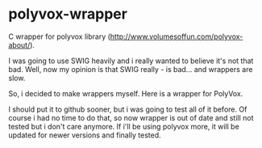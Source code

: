 polyvox-wrapper
===============
C wrapper for polyvox library (http://www.volumesoffun.com/polyvox-about/).

I was going to use SWIG heavily and i really wanted to believe it's not that bad.
Well, now my opinion is that SWIG really - is bad... and wrappers are slow.

So, i decided to make wrappers myself. Here is a wrapper for PolyVox.

I should put it to github sooner, but i was going to test all of it before.
Of course i had no time to do that, so now wrapper is out of date and still not tested but i don't care anymore.
If i'll be using polyvox more, it will be updated for newer versions and finally tested.